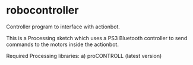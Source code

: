 robocontroller
==============

Controller program to interface with actionbot.

This is a Processing sketch which uses a PS3 Bluetooth controller to send commands to the motors inside the actionbot.

Required Processing libraries:
a) proCONTROLL (latest version)
